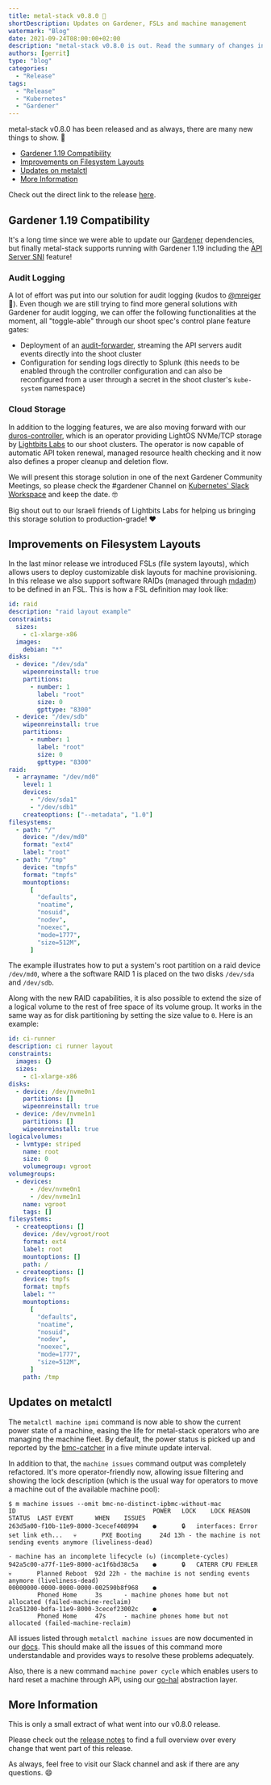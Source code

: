 ```yaml
---
title: metal-stack v0.8.0 🤩
shortDescription: Updates on Gardener, FSLs and machine management
watermark: "Blog"
date: 2021-09-24T08:00:00+02:00
description: "metal-stack v0.8.0 is out. Read the summary of changes in this blog article."
authors: [gerrit]
type: "blog"
categories:
  - "Release"
tags:
  - "Release"
  - "Kubernetes"
  - "Gardener"
---
```


metal-stack v0.8.0 has been released and as always, there are many new things to show. 🤩

<!-- truncate -->

- [Gardener 1.19 Compatibility](#gardener-119-compatibility)
- [Improvements on Filesystem Layouts](#improvements-on-filesystem-layouts)
- [Updates on metalctl](#updates-on-metalctl)
- [More Information](#more-information)

Check out the direct link to the release [here](https://github.com/metal-stack/releases/releases/tag/v0.8.0).

## Gardener 1.19 Compatibility

It's a long time since we were able to update our [Gardener](https://gardener.cloud/) dependencies, but finally metal-stack supports running with Gardener 1.19 including the [API Server SNI](https://github.com/gardener/gardener/blob/master/docs/proposals/08-shoot-apiserver-via-sni.md) feature!

### Audit Logging

A lot of effort was put into our solution for audit logging (kudos to [@mreiger](https://github.com/mreiger) 🚀). Even though we are still trying to find more general solutions with Gardener for audit logging, we can offer the following functionalities at the moment, all "toggle-able" through our shoot spec's control plane feature gates:

- Deployment of an [audit-forwarder](https://github.com/metal-stack/audit-forwarder), streaming the API servers audit events directly into the shoot cluster
- Configuration for sending logs directly to Splunk (this needs to be enabled through the controller configuration and can also be reconfigured from a user through a secret in the shoot cluster's `kube-system` namespace)

### Cloud Storage

In addition to the logging features, we are also moving forward with our [duros-controller](https://github.com/metal-stack/duros-controller), which is an operator providing LightOS NVMe/TCP storage by [Lightbits Labs](https://www.lightbitslabs.com/) to our shoot clusters. The operator is now capable of automatic API token renewal, managed resource health checking and it now also defines a proper cleanup and deletion flow.

We will present this storage solution in one of the next Gardener Community Meetings, so please check the #gardener Channel on [Kubernetes' Slack Workspace](https://kubernetes.slack.com/) and keep the date. 🤓

Big shout out to our Israeli friends of Lightbits Labs for helping us bringing this storage solution to production-grade! ❤️

## Improvements on Filesystem Layouts

In the last minor release we introduced FSLs (file system layouts), which allows users to deploy customizable disk layouts for machine provisioning. In this release we also support software RAIDs (managed through [mdadm](https://en.wikipedia.org/wiki/Mdadm)) to be defined in an FSL. This is how a FSL definition may look like:

```yaml
id: raid
description: "raid layout example"
constraints:
  sizes:
    - c1-xlarge-x86
  images:
    debian: "*"
disks:
  - device: "/dev/sda"
    wipeonreinstall: true
    partitions:
      - number: 1
        label: "root"
        size: 0
        gpttype: "8300"
  - device: "/dev/sdb"
    wipeonreinstall: true
    partitions:
      - number: 1
        label: "root"
        size: 0
        gpttype: "8300"
raid:
  - arrayname: "/dev/md0"
    level: 1
    devices:
      - "/dev/sda1"
      - "/dev/sdb1"
    createoptions: ["--metadata", "1.0"]
filesystems:
  - path: "/"
    device: "/dev/md0"
    format: "ext4"
    label: "root"
  - path: "/tmp"
    device: "tmpfs"
    format: "tmpfs"
    mountoptions:
      [
        "defaults",
        "noatime",
        "nosuid",
        "nodev",
        "noexec",
        "mode=1777",
        "size=512M",
      ]
```

The example illustrates how to put a system's root partition on a raid device `/dev/md0`, where a the software RAID 1 is placed on the two disks `/dev/sda` and `/dev/sdb`.

Along with the new RAID capabilities, it is also possible to extend the size of a logical volume to the rest of free space of its volume group. It works in the same way as for disk partitioning by setting the size value to `0`. Here is an example:

```yaml
id: ci-runner
description: ci runner layout
constraints:
  images: {}
  sizes:
    - c1-xlarge-x86
disks:
  - device: /dev/nvme0n1
    partitions: []
    wipeonreinstall: true
  - device: /dev/nvme1n1
    partitions: []
    wipeonreinstall: true
logicalvolumes:
  - lvmtype: striped
    name: root
    size: 0
    volumegroup: vgroot
volumegroups:
  - devices:
      - /dev/nvme0n1
      - /dev/nvme1n1
    name: vgroot
    tags: []
filesystems:
  - createoptions: []
    device: /dev/vgroot/root
    format: ext4
    label: root
    mountoptions: []
    path: /
  - createoptions: []
    device: tmpfs
    format: tmpfs
    label: ""
    mountoptions:
      [
        "defaults",
        "noatime",
        "nosuid",
        "nodev",
        "noexec",
        "mode=1777",
        "size=512M",
      ]
    path: /tmp
```

## Updates on metalctl

The `metalctl machine ipmi` command is now able to show the current power state of a machine, easing the life for metal-stack operators who are managing the machine fleet. By default, the power status is picked up and reported by the [bmc-catcher](https://github.com/metal-stack/bmc-catcher) in a five minute update interval.

In addition to that, the `machine issues` command output was completely refactored. It's more operator-friendly now, allowing issue filtering and showing the lock description (which is the usual way for operators to move a machine out of the available machine pool):

```console
$ m machine issues --omit bmc-no-distinct-ipbmc-without-mac
ID                                  	POWER	LOCK	LOCK REASON                      	STATUS	LAST EVENT    	WHEN   	ISSUES
263d5a00-f10b-11e9-8000-3cecef408994	●    	🔒  	interfaces: Error set link eth...	💀    	PXE Booting   	24d 13h	- the machine is not sending events anymore (liveliness-dead)
                                    	     	    	                                 	      	              	       	- machine has an incomplete lifecycle (↻) (incomplete-cycles)
942a5c00-a77f-11e9-8000-ac1f6bd38c5a	●    	🔒  	CATERR CPU FEHLER                	💀    	Planned Reboot	92d 22h	- the machine is not sending events anymore (liveliness-dead)
00000000-0000-0000-0000-002590b8f968	●    	    	                                 	      	Phoned Home   	3s     	- machine phones home but not allocated (failed-machine-reclaim)
2ca51200-bdfa-11e9-8000-3cecef23002c	●    	    	                                 	      	Phoned Home   	47s    	- machine phones home but not allocated (failed-machine-reclaim)
```

All issues listed through `metalctl machine issues` are now documented in our [docs](https://docs.metal-stack.io/stable/installation/troubleshoot/#Fixing-Machine-Issues). This should make all the issues of this command more understandable and provides ways to resolve these problems adequately.

Also, there is a new command `machine power cycle` which enables users to hard reset a machine through API, using our [go-hal](https://github.com/metal-stack/go-hal) abstraction layer.

## More Information

This is only a small extract of what went into our v0.8.0 release.

Please check out the [release notes](https://github.com/metal-stack/releases/releases/tag/v0.8.0) to find a full overview over every change that went part of this release.

As always, feel free to visit our Slack channel and ask if there are any questions. 😄
